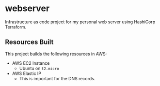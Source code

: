 # webserver
Infrastructure as code project for my personal web server
using HashiCorp Terraform.

## Resources Built
This project builds the following resources in AWS:
* AWS EC2 Instance
  * Ubuntu on `t2.micro`
* AWS Elastic IP
  * This is important for the DNS records.
